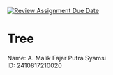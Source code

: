 [![Review Assignment Due Date](https://classroom.github.com/assets/deadline-readme-button-22041afd0340ce965d47ae6ef1cefeee28c7c493a6346c4f15d667ab976d596c.svg)](https://classroom.github.com/a/lJSf13Ab)
# Tree

Name: A. Malik Fajar Putra Syamsi<br>
ID: 2410817210020
